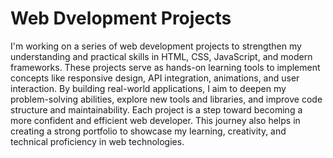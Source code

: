 # Web Dvelopment Projects

I'm working on a series of web development projects to strengthen my understanding and practical skills in HTML, CSS, JavaScript, and modern frameworks. These projects serve as hands-on learning tools to implement concepts like responsive design, API integration, animations, and user interaction. By building real-world applications, I aim to deepen my problem-solving abilities, explore new tools and libraries, and improve code structure and maintainability. Each project is a step toward becoming a more confident and efficient web developer. This journey also helps in creating a strong portfolio to showcase my learning, creativity, and technical proficiency in web technologies.